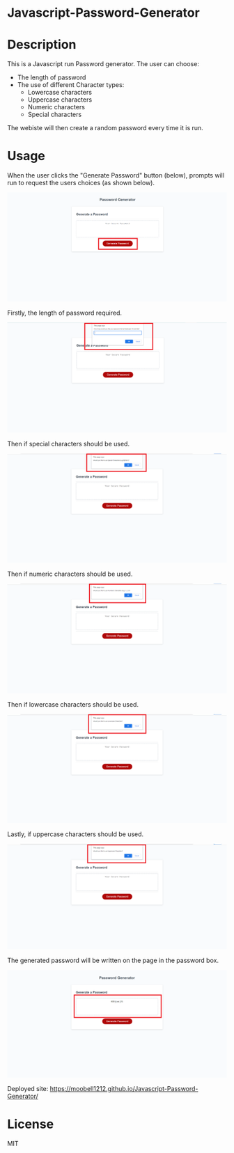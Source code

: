 # Javascript-Password-Generator

# Description

This is a Javascript run Password generator. The user can choose:
- The length of password
- The use of different Character types:
    - Lowercase characters
    - Uppercase characters
    - Numeric characters
    - Special characters 

The webiste will then create a random password every time it is run.


# Usage

When the user clicks the "Generate Password" button (below), prompts will run to request the users choices (as shown below).

<img src="./Images/mainpage.png">

Firstly, the length of password required.

<img src="./Images/lengthprompt.png">

Then if special characters should be used.

<img src="./Images/specialcharactersprompt.png">

Then if numeric characters should be used.

<img src="./Images/numericcharactersprompt.png">

Then if lowercase characters should be used.

<img src="./Images/lowercasecharactersprompt.png">

Lastly, if uppercase characters should be used.

<img src="./Images/uppercasecharactersprompt.png">

The generated password will be written on the page in the password box. 

<img src="./Images/passwordgenerated.png">

Deployed site: https://moobell1212.github.io/Javascript-Password-Generator/

# License

MIT